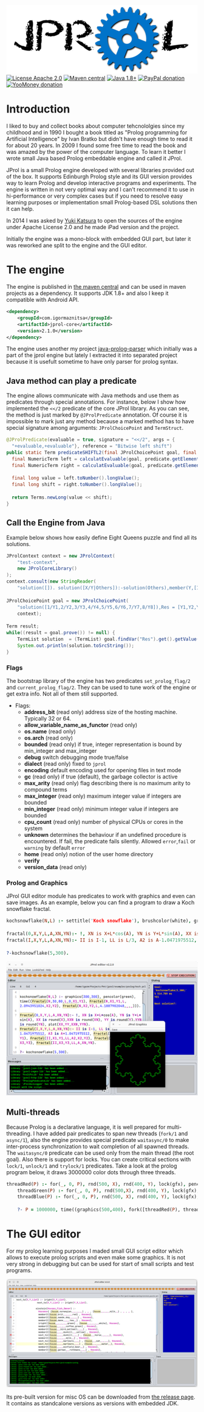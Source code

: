 ![JPROL logo](art/github_logo.png)   
[![License Apache 2.0](https://img.shields.io/badge/license-Apache%20License%202.0-green.svg)](http://www.apache.org/licenses/LICENSE-2.0)
[![Maven central](https://maven-badges.herokuapp.com/maven-central/com.igormaznitsa/jprol-core/badge.svg)](http://search.maven.org/#artifactdetails|com.igormaznitsa|jprol-core|2.1.0|jar)
[![Java 1.8+](https://img.shields.io/badge/java-1.8%2b-green.svg)](http://www.oracle.com/technetwork/java/javase/downloads/index.html)
[![PayPal donation](https://img.shields.io/badge/donation-PayPal-cyan.svg)](https://www.paypal.com/cgi-bin/webscr?cmd=_s-xclick&hosted_button_id=AHWJHJFBAWGL2)
[![YooMoney donation](https://img.shields.io/badge/donation-Yoo.money-blue.svg)](https://yoomoney.ru/to/41001158080699)


# Introduction
I liked to buy and collect books about computer tehcnololgies since my childhood and in 1990 I bought a book titled as "Prolog programming for Artificial Intelligence" by Ivan Bratko but didn't have enough time to read it for about 20 years. In 2009 I found some free time to read the book and was amazed by the power of the computer language. To learn it better I wrote small Java based Prolog embeddable engine and called it JProl.   

JProl is a small Prolog engine developed with several libraries provided out of the box. It supports Edinburgh Prolog style and its GUI version provides way to learn Prolog and develop interactive programs and experiments. The engine is written in not very optimal way and I can't recommend it to use in hi-performance or very complex cases but if you need to resolve easy learning purposes or implementation small Prolog-based DSL solutions then it can help.   

In 2014 I was asked by [Yuki Katsura](http://iprolog.appstor.io/) to open the sources of the engine under Apache License 2.0 and he made iPad version and the project.

Initially the engine was a mono-block with embedded GUI part, but later it was reworked ane split to the engine and the GUI editor.

# The engine

The engine is published in [the maven central](https://search.maven.org/artifact/com.igormaznitsa/jprol-core/2.1.0/jar) and can be used in maven projects as a dependency. It supports JDK 1.8+ and also I keep it compatible with Android API.   
```xml
<dependency>
    <groupId>com.igormaznitsa</groupId>
    <artifactId>jprol-core</artifactId>
    <version>2.1.0</version>
</dependency>
```   
The engine uses another my project [java-prolog-parser](https://github.com/raydac/java-prolog-parser) which initially was a part of the jprol engine but lately I extracted it into separated project because it is usefult sometime to have only parser for prolog syntax. 

## Java method can play a predicate

The engine allows communicate with Java methods and use them as predicates through special annotations.
For instance, below I show how implemented the `<</2` predicate of the core JProl library. As you can see, the method is just marked by `@JProlPredicate` annotation. Of course it is impossible to mark just any method because a marked method has to have special signature among arguments: `JProlChoicePoint` and `TermStruct`.
```Java
@JProlPredicate(evaluable = true, signature = "<</2", args = {
  "+evaluable,+evaluable"}, reference = "Bitwise left shift")
public static Term predicateSHIFTL2(final JProlChoicePoint goal, final TermStruct predicate) {
  final NumericTerm left = calculatEvaluable(goal, predicate.getElement(0).findNonVarOrSame());
  final NumericTerm right = calculatEvaluable(goal, predicate.getElement(1).findNonVarOrSame());

  final long value = left.toNumber().longValue();
  final long shift = right.toNumber().longValue();

  return Terms.newLong(value << shift);
}
```

## Call the Engine from Java
Example below shows how easily define Eight Queens puzzle and find all its solutions.
```Java
JProlContext context = new JProlContext(
    "test-context",
    new JProlCoreLibrary()
);
context.consult(new StringReader(
    "solution([]). solution([X/Y|Others]):-solution(Others),member(Y,[1,2,3,4,5,6,7,8]),notattack(X/Y,Others). notattack(_,[]). notattack(X/Y,[X1/Y1 | Others]):- Y=\\=Y1, Y1-Y=\\=X1-X, Y1-Y=\\=X-X1, notattack(X/Y,Others). member(Item,[Item|Rest]). member(Item,[First|Rest]):-member(Item,Rest). template([1/Y1,2/Y2,3/Y3,4/Y4,5/Y5,6/Y6,7/Y7,8/Y8])."));

JProlChoicePoint goal = new JProlChoicePoint(
    "solution([1/Y1,2/Y2,3/Y3,4/Y4,5/Y5,6/Y6,7/Y7,8/Y8]),Res = [Y1,Y2,Y3,Y4,Y5,Y6,Y7,Y8].",
    context);

Term result;
while((result = goal.prove()) != null) {
    TermList solution  = (TermList) goal.findVar("Res").get().getValue();
    System.out.println(solution.toSrcString());
}
```

### Flags

The bootstrap library of the engine has two predicates `set_prolog_flag/2` and `current_prolog_flag/2`. They can be used to tune work of the engine or get extra info. Not all of them still supported.
- Flags:
    - __address_bit__ (read only) address size of the hosting machine. Typically 32 or 64.
    - __allow_variable_name_as_functor__ (read only)
    - __os.name__ (read only)
    - __os.arch__ (read only)
    - __bounded__ (read only) if true, integer representation is bound by min_integer and max_integer
    - __debug__ switch debugging mode true/false
    - __dialect__ (read only) fixed to `jprol`
    - __encoding__ default encoding used for opening files in text mode 
    - __gc__ (read only) if true (default), the garbage collector is active
    - __max_arity__ (read only) flag describing there is no maximum arity to compound terms
    - __max_integer__ (read only) maximum integer value if integers are bounded
    - __min_integer__ (read only) minimum integer value if integers are bounded
    - __cpu_count__ (read only) number of physical CPUs or cores in the system
    - __unknown__ determines the behaviour if an undefined procedure is encountered. If fail, the predicate fails silently. Allowed `error`,`fail` or `warning` by default `error`
    - __home__ (read only) notion of the user home directory
    - __verify__
    - __version_data__ (read only)

### Prolog and Graphics
JProl GUI editor module has predicates to work with graphics and even can save images. As an example, below you can find a program to draw a Koch snowflake fractal.
```Prolog
kochsnowflake(N,L) :- settitle('Koch snowflake'), brushcolor(white), graphics(300,300), pencolor(red), time((fractal(N,30,80,L,0,X1,Y1), fractal(N,X1,Y1,L,2.0943951024,X2,Y2), fractal(N,X2,Y2,L,4.1887902048,_,_))).

fractal(0,X,Y,L,A,XN,YN):- !, XN is X+L*cos(A), YN is Y+L*sin(A), XX is round(X),XXN is round(XN), YY is round(Y),YYN is round(YN), plot(XX,YY,XXN,YYN).
fractal(I,X,Y,L,A,XN,YN):- II is I-1, LL is L/3, A2 is A-1.0471975512, A3 is A+1.0471975512, fractal(II,X,Y,LL,A,X1,Y1), fractal(II,X1,Y1,LL,A2,X2,Y2), fractal(II,X2,Y2,LL,A3,X3,Y3), fractal(II,X3,Y3,LL,A,XN,YN).

?-kochsnowflake(5,300).
```
![KochSnowflake](https://github.com/raydac/jprol/blob/master/jprolgui.png)

## Multi-threads
Because Prolog is a declarative language, it is well prepared for multi-threading. I have added pair predicates to span new threads (`fork/1` and `async/1`), also the engine provides special predicate `waitasync/0` to make inter-process synchronization to wait completion of all spawned threads. The `waitasync/0` predicate can be used only from the main thread (the root goal). Also there is support for locks. You can create critical sections with `lock/1`, `unlock/1` and `trylock/1` predicates. Take a look at the prolog program below, it draws 3000000 color dots through three threads.
```Prolog
threadRed(P) :- for(_, 0, P), rnd(500, X), rnd(400, Y), lock(gfx), pencolor(red), dot(X, Y), unlock(gfx), fail.
    threadGreen(P) :- for(_, 0, P), rnd(500,X), rnd(400, Y), lock(gfx), pencolor(green), dot(X, Y), unlock(gfx), fail.
    threadBlue(P) :- for(_, 0, P), rnd(500, X), rnd(400, Y), lock(gfx), pencolor(blue), dot(X,Y), unlock(gfx), fail.

    ?- P = 1000000, time((graphics(500,400), fork([threadRed(P), threadGreen(P), threadBlue(P)]))).
```

# The GUI editor

For my prolog learning purposes I maded small GUI script editor which allows to execute prolog scripts and even make some graphics. It is not very strong in debugging but can be used for start of small scripts and test programs.

![GUIEditor](https://github.com/raydac/jprol/blob/master/jprolguieditor.png)

Its pre-built version for misc OS can be downloaded from [the release page](https://github.com/raydac/java-prolog-parser/releases/latest). It contains as standcalone versions as versions with embedded JDK.

